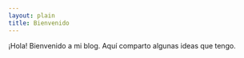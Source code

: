 ```yaml
---
layout: plain
title: Bienvenido
---
```


¡Hola! Bienvenido a mi blog. Aquí comparto algunas ideas que tengo.
